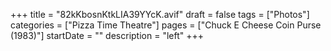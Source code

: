 +++
title = "82kKbosnKtkLIA39YYcK.avif"
draft = false
tags = ["Photos"]
categories = ["Pizza Time Theatre"]
pages = ["Chuck E Cheese Coin Purse (1983)"]
startDate = ""
description = "left"
+++
